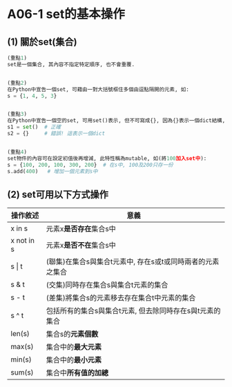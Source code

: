 # A06-1 set的基本操作


## (1) 關於set(集合)
``` python
(重點1)
set是一個集合, 其內容不指定特定順序, 也不會重覆.


(重點2)
在Python中宣告一個set, 可藉由一對大括號框住多個由逗點隔開的元素, 如:
s = {1, 4, 5, 3}


(重點3)
在Python中宣告一個空的set, 可用set()表示, 但不可寫成{}, 因為{}表示一個dict結構, 如:
s1 = set()  # 正確
s2 = {}     # 錯誤! 這表示一個dict


(重點4)
set物件的內容可在設定初值後再增減, 此特性稱為mutable, 如(將100加入set中):
s = {100, 200, 100, 300, 200}  # 在s中, 100及200只存一份
s.add(400)   # 增加一個元素到s中           
```

## (2) set可用以下方式操作

| 操作敘述 | 意義 |
|---------|------|
| x in s | 元素x**是否存在**集合s中 |
| x not in s | 元素x**是否不在**集合s中 |
| s \| t | (聯集)在集合s與集合t元素中, 存在s或t或同時兩者的元素之集合 |
| s & t | (交集)同時存在集合s與集合t元素的集合 |
| s - t | (差集)將集合s的元素移去存在集合t中元素的集合 |
| s ^ t | 包括所有的集合s與集合t元素, 但去除同時存在s與t元素的集合 |
| len(s) | 集合s的**元素個數** |
| max(s) | 集合中的**最大元素** |
| min(s) | 集合中的**最小元素** |
| sum(s) | 集合中**所有值的加總** |
